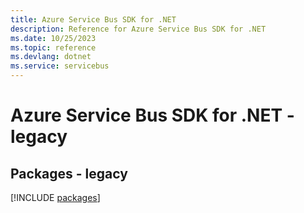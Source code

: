 ```yaml
---
title: Azure Service Bus SDK for .NET
description: Reference for Azure Service Bus SDK for .NET
ms.date: 10/25/2023
ms.topic: reference
ms.devlang: dotnet
ms.service: servicebus
---
```

# Azure Service Bus SDK for .NET - legacy
## Packages - legacy
[!INCLUDE [packages](service-bus-index.md)]